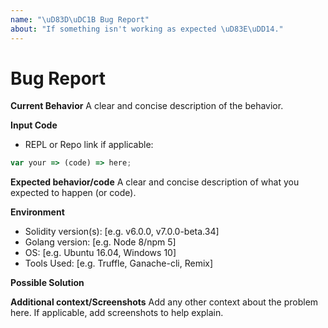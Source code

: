 ```yaml
---
name: "\uD83D\uDC1B Bug Report"
about: "If something isn't working as expected \uD83E\uDD14."
---
```


# Bug Report

**Current Behavior** A clear and concise description of the behavior.

**Input Code**

* REPL or Repo link if applicable:

```javascript
var your => (code) => here;
```

**Expected behavior/code** A clear and concise description of what you expected to happen \(or code\).

**Environment**

* Solidity version\(s\): \[e.g. v6.0.0, v7.0.0-beta.34\]
* Golang version: \[e.g. Node 8/npm 5\]
* OS: \[e.g. Ubuntu 16.04, Windows 10\]
* Tools Used: \[e.g. Truffle, Ganache-cli, Remix\]

**Possible Solution** 

**Additional context/Screenshots** Add any other context about the problem here. If applicable, add screenshots to help explain.

